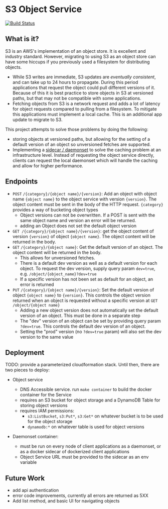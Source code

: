 # S3 Object Service
[![Build Status](https://travis-ci.com/fwwieffering/s3-object-cache.svg?branch=master)](https://travis-ci.com/fwwieffering/s3-object-cache)
## What is it?
S3 is an AWS's implementation of an object store. It is excellent and industry standard. However, migrating to using S3 as an object store can have some hiccups if you previously used a filesystem for distributing objects.

- While S3 writes are immediate, S3 updates are _eventually consistent_, and can take up to 24 hours to propagate. During this period applications that request the object could pull different versions of it. Because of this it is best practice to store objects in S3 at versioned paths, but that may not be compatible with some applications.
- Fetching objects from S3 is a network request and adds a lot of latency for object requests compared to pulling from a filesystem. To mitigate this applications must implement a local cache. This is an additional app update to migrate to S3.

This project attempts to solve those problems by doing the following:
- storing objects at versioned paths, but allowing for the setting of a default version of an object so unversioned fetches are supported.
- Implementing a [sidecar / daemonset](https://github.com/fwwieffering/s3-object-cache/blob/master/sidecar) to solve the caching problem at an infrastructure level. Instead of requesting the object service directly, clients can request the local daemonset which will handle the caching and allow for higher performance.

## Endpoints
- `POST` `/{category}/{object name}/{version}`: Add an object with object name `{object name}` to the object service with version `{version}`. The object content must be sent in the body of the HTTP request. `{category}` provides a way of bucketing object types
  - Object versions can not be overwritten. If a POST is sent with the same object name and version an error will be returned.
  - adding an Object does not set the default object version
- `GET /{category}/{object name}/{version}`: get the object content of version `{version}` of object `{object name}`. The object content will be returned in the body.
- `GET` `/{category}/{object name}`: Get the default version of an object. The object content will be returned in the body.
  - This allows for unversioned fetches.
  - There is a default dev version as well as a default version for each object. To request the dev version, supply query param `dev=true`, e.g. `/object/{object_name}?dev=true`
  - If a specific version has not been set as default for an object, an error is returned
- `PUT` `/{category}/{object name}/{version}`: Set the default version of object `{object name}` to `{version}`. This controls the object version returned when an object is requested without a specific version at `GET /object/{object name}`
  - Adding a new object version does not automatically set the default version of an object. This must be done in a separate step
  - The "dev" version of an object can be set by providing query param `?dev=true`. This controls the default dev version of an object.
  - Setting the "prod" version (no `?dev=true` param) will also set the dev version to the same value


## Deployment
TODO: provide a parameterized cloudformation stack. Until then, there are two pieces to deploy:

- Object service
  - DNS Accessible service. run `make container` to build the docker container for the Service
  - requires an S3 bucket for object storage and a DynamoDB Table for storing object versions
  - requires IAM permissions:
    - `s3:ListBucket`, `s3:Put*`, `s3:Get*` on whatever bucket is to be used for the object storage
    - `dynamodb:*` on whatever table is used for object versions

- Daemonset container:
  - must be run on every node of client applications as a daemonset, or as a docker sidecar of dockerized client applications
  - Object Service URL must be provided to the sidecar as an env variable

## Future Work
- add api authentication
- error code improvements, currently all errors are returned as 5XX
- Add list method, and basic UI for navigating objects
